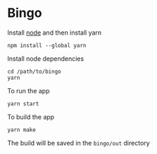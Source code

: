 # Bingo
Install [node](https://nodejs.org/en/) and then install yarn
```
npm install --global yarn
```
Install node dependencies
```
cd /path/to/bingo
yarn
```
To run the app
```
yarn start
```
To build the app
```
yarn make
```
The build will be saved in the `bingo/out` directory
